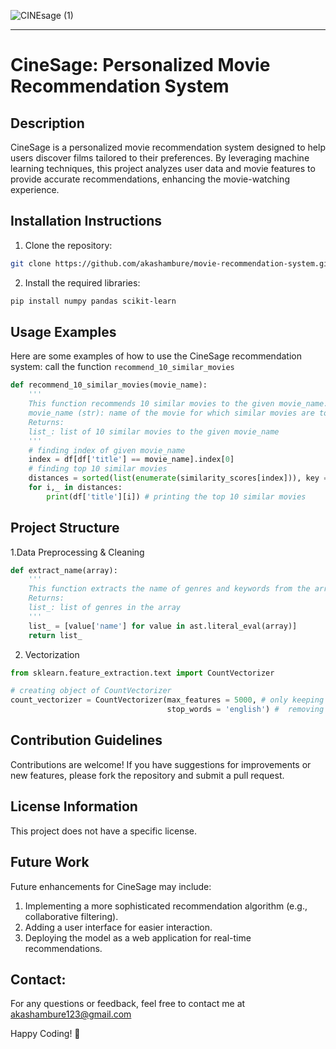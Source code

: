 ![CINEsage (1)](https://github.com/user-attachments/assets/46d9b08b-44e9-46a1-aa25-9c8de75aa09a)
________________________________________________________________________________________________
# CineSage: Personalized Movie Recommendation System

## Description
CineSage is a personalized movie recommendation system designed to help users discover films tailored to their preferences. By leveraging machine learning techniques, this project analyzes user data and movie features to provide accurate recommendations, enhancing the movie-watching experience.

## Installation Instructions
1. Clone the repository:
```bash
git clone https://github.com/akashambure/movie-recommendation-system.git  
```
2. Install the required libraries:
```bash
pip install numpy pandas scikit-learn
```
## Usage Examples
Here are some examples of how to use the CineSage recommendation system: call the function `recommend_10_similar_movies`
```python
def recommend_10_similar_movies(movie_name):
    '''
    This function recommends 10 similar movies to the given movie_name.
    movie_name (str): name of the movie for which similar movies are to be recommended
    Returns:
    list_: list of 10 similar movies to the given movie_name
    '''
    # finding index of given movie_name
    index = df[df['title'] == movie_name].index[0]
    # finding top 10 similar movies
    distances = sorted(list(enumerate(similarity_scores[index])), key = lambda x: x[1], reverse = True)[1:11]
    for i,_ in distances:
        print(df['title'][i]) # printing the top 10 similar movies
```

## Project Structure

1.Data Preprocessing & Cleaning 

```python
def extract_name(array):
    '''
    This function extracts the name of genres and keywords from the array. Created for genres and keywords.
    Returns:
    list_: list of genres in the array
    '''
    list_ = [value['name'] for value in ast.literal_eval(array)]
    return list_
```

2. Vectorization

```python
from sklearn.feature_extraction.text import CountVectorizer

# creating object of CountVectorizer
count_vectorizer = CountVectorizer(max_features = 5000, # only keeping top 5000 vectors
                                   stop_words = 'english') #  removing stop words
```

## Contribution Guidelines
Contributions are welcome! If you have suggestions for improvements or new features, please fork the repository and submit a pull request.

## License Information
This project does not have a specific license.

## Future Work

Future enhancements for CineSage may include:

1. Implementing a more sophisticated recommendation algorithm (e.g., collaborative filtering).
2. Adding a user interface for easier interaction.
3. Deploying the model as a web application for real-time recommendations.

## Contact:
For any questions or feedback, feel free to contact me at akashambure123@gmail.com

Happy Coding! 🚀











